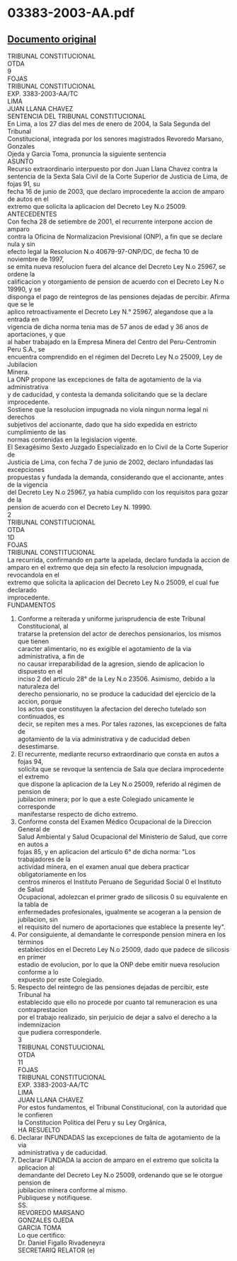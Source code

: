 
03383-2003-AA.pdf
=================
  
[Documento original](https://tc.gob.pe/jurisprudencia/2004/03383-2003-AA.pdf)  
---  
TRIBUNAL CONSTITUCIONAL  
OTDA  
9  
FOJAS  
TRIBUNAL CONSTITUCIONAL  
EXP. 3383-2003-AA/TC  
LIMA  
JUAN LLANA CHAVEZ  
SENTENCIA DEL TRIBUNAL CONSTITUCIONAL  
En Lima, a los 27 dias del mes de enero de 2004, la Sala Segunda del Tribunal  
Constitucional, integrada por los senores magistrados Revoredo Marsano, Gonzales  
Ojeda y Garcia Toma, pronuncia la siguiente sentencia  
ASUNTO  
Recurso extraordinario interpuesto por don Juan Llana Chavez contra la  
sentencia de la Sexta Sala Civil de la Corte Superior de Justicia de Lima, de fojas 91, su  
fecha 16 de junio de 2003, que declaro improcedente la accion de amparo de autos en el  
extremo que solicita la aplicacion del Decreto Ley N.o 25009.  
ANTECEDENTES  
Con fecha 28 de setiembre de 2001, el recurrente interpone accion de amparo  
contra la Oficina de Normalizacion Previsional (ONP), a fin que se declare nula y sin  
efecto legal la Resolucion N.o 40679-97-ONP/DC, de fecha 10 de noviembre de 1997,  
se emita nueva resolucion fuera del alcance del Decreto Ley N.o 25967, se ordene la  
calificacion y otorgamiento de pension de acuerdo con el Decreto Ley N.o 19990, y se  
disponga el pago de reintegros de las pensiones dejadas de percibir. Afirma que se le  
aplico retroactivamente el Decreto Ley N.° 25967, alegandose que a la entrada en  
vigencia de dicha norma tenia mas de 57 anos de edad y 36 anos de aportaciones, y que  
al haber trabajado en la Empresa Minera del Centro del Peru-Centromin Peru S.A., se  
encuentra comprendido en el régimen del Decreto Ley N.o 25009, Ley de Jubilacion  
Minera.  
La ONP propone las excepciones de falta de agotamiento de la via administrativa  
y de caducidad, y contesta la demanda solicitando que se la declare improcedente.  
Sostiene que la resolucion impugnada no viola ningun norma legal ni derechos  
subjetivos del accionante, dado que ha sido expedida en estricto cumplimiento de las  
normas contenidas en la legislacion vigente.  
El Sexagésimo Sexto Juzgado Especializado en lo Civil de la Corte Superior de  
Justicia de Lima, con fecha 7 de junio de 2002, declaro infundadas las excepciones  
propuestas y fundada la demanda, considerando que el accionante, antes de la vigencia  
del Decreto Ley N.o 25967, ya habia cumplido con los requisitos para gozar de la  
pension de acuerdo con el Decreto Ley N. 19990.  
2  
TRIBUNAL CONSTITUCIONAL  
OTDA  
1D  
FOJAS  
TRIBUNAL CONSTITUCIONAL  
La recurrida, confirmando en parte la apelada, declaro fundada la accion de  
amparo en el extremo que deja sin efecto la resolucion impugnada, revocandola en el  
extremo que solicita la aplicacion del Decreto Ley N.o 25009, el cual fue declarado  
improcedente.  
FUNDAMENTOS  
1. Conforme a reiterada y uniforme jurisprudencia de este Tribunal Constitucional, al  
tratarse la pretension del actor de derechos pensionarios, los mismos que tienen  
caracter alimentario, no es exigible el agotamiento de la via administrativa, a fin de  
no causar irreparabilidad de la agresion, siendo de aplicacion lo dispuesto en el  
inciso 2 del articulo 28° de la Ley N.o 23506. Asimismo, debido a la naturaleza del  
derecho pensionario, no se produce la caducidad del ejercicio de la accion, porque  
los actos que constituyen la afectacion del derecho tutelado son continuados, es  
decir, se repiten mes a mes. Por tales razones, las excepciones de falta de  
agotamiento de la via administrativa y de caducidad deben desestimarse.  
2. El recurrente, mediante recurso extraordinario que consta en autos a fojas 94,  
solicita que se revoque la sentencia de Sala que declara improcedente el extremo  
que dispone la aplicacion de la Ley N.o 25009, referido al régimen de pension de  
jubilacion minera; por lo que a este Colegiado unicamente le corresponde  
manifestarse respecto de dicho extremo.  
3. Conforme consta del Examen Médico Ocupacional de la Direccion General de  
Salud Ambiental y Salud Ocupacional del Ministerio de Salud, que corre en autos a  
fojas 85, y en aplicacion del articulo 6° de dicha norma: "Los trabajadores de la  
actividad minera, en el examen anual que debera practicar obligatoriamente en los  
centros mineros el Instituto Peruano de Seguridad Social 0 el Instituto de Salud  
Ocupacional, adolezcan el primer grado de silicosis 0 su equivalente en la tabla de  
enfermedades profesionales, igualmente se acogeran a la pension de jubilacion, sin  
el requisito del numero de aportaciones que establece la presente ley".  
4. Por consiguiente, al demandante le corresponde pension minera en los términos  
establecidos en el Decreto Ley N.o 25009, dado que padece de silicosis en primer  
estadio de evolucion, por lo que la ONP debe emitir nueva resolucion conforme a lo  
expuesto por este Colegiado.  
5. Respecto del reintegro de las pensiones dejadas de percibir, este Tribunal ha  
establecido que ello no procede por cuanto tal remuneracion es una contraprestacion  
por el trabajo realizado, sin perjuicio de dejar a salvo el derecho a la indemnizacion  
que pudiera corresponderle.  
3  
TRIBUNAL CONSTUUCIONAL  
OTDA  
11  
FOJAS  
TRIBUNAL CONSTITUCIONAL  
EXP. 3383-2003-AA/TC  
LIMA  
JUAN LLANA CHAVEZ  
Por estos fundamentos, el Tribunal Constitucional, con la autoridad que le confieren  
la Constitucion Politica del Peru y su Ley Orgânica,  
HA RESUELTO  
1. Declarar INFUNDADAS las excepciones de falta de agotamiento de la via  
administrativa y de caducidad.  
2. Declarar FUNDADA la accion de amparo en el extremo que solicita la aplicacion al  
demandante del Decreto Ley N.o 25009, ordenando que se le otorgue pension de  
jubilacion minera conforme al mismo.  
Publiquese y notifiquese.  
SS.  
REVOREDO MARSANO  
GONZALES OJEDA  
GARCIA TOMA  
Lo que certifico:  
Dr. Daniel Figallo Rivadeneyra  
SECRETARIQ RELATOR (e)